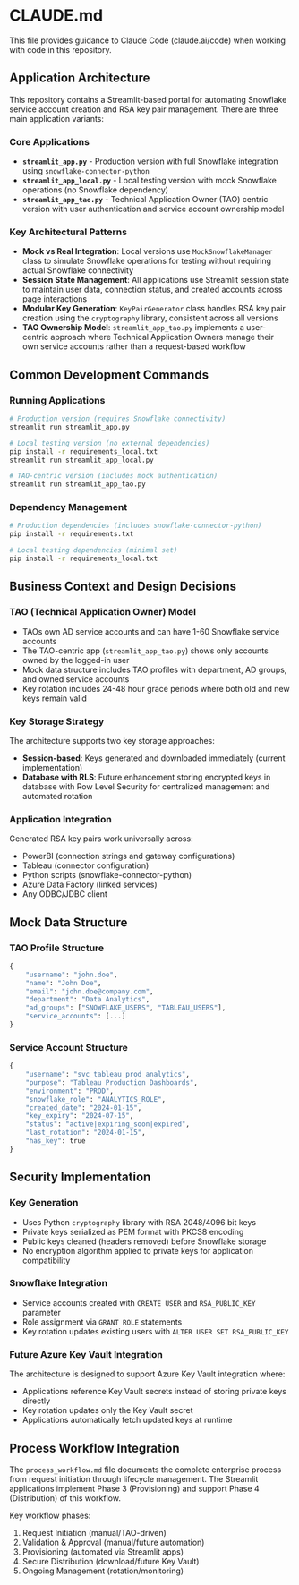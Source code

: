 # CLAUDE.md

This file provides guidance to Claude Code (claude.ai/code) when working with code in this repository.

## Application Architecture

This repository contains a Streamlit-based portal for automating Snowflake service account creation and RSA key pair management. There are three main application variants:

### Core Applications
- **`streamlit_app.py`** - Production version with full Snowflake integration using `snowflake-connector-python`
- **`streamlit_app_local.py`** - Local testing version with mock Snowflake operations (no Snowflake dependency)
- **`streamlit_app_tao.py`** - Technical Application Owner (TAO) centric version with user authentication and service account ownership model

### Key Architectural Patterns
- **Mock vs Real Integration**: Local versions use `MockSnowflakeManager` class to simulate Snowflake operations for testing without requiring actual Snowflake connectivity
- **Session State Management**: All applications use Streamlit session state to maintain user data, connection status, and created accounts across page interactions
- **Modular Key Generation**: `KeyPairGenerator` class handles RSA key pair creation using the `cryptography` library, consistent across all versions
- **TAO Ownership Model**: `streamlit_app_tao.py` implements a user-centric approach where Technical Application Owners manage their own service accounts rather than a request-based workflow

## Common Development Commands

### Running Applications
```bash
# Production version (requires Snowflake connectivity)
streamlit run streamlit_app.py

# Local testing version (no external dependencies)
pip install -r requirements_local.txt
streamlit run streamlit_app_local.py

# TAO-centric version (includes mock authentication)
streamlit run streamlit_app_tao.py
```

### Dependency Management
```bash
# Production dependencies (includes snowflake-connector-python)
pip install -r requirements.txt

# Local testing dependencies (minimal set)
pip install -r requirements_local.txt
```

## Business Context and Design Decisions

### TAO (Technical Application Owner) Model
- TAOs own AD service accounts and can have 1-60 Snowflake service accounts
- The TAO-centric app (`streamlit_app_tao.py`) shows only accounts owned by the logged-in user
- Mock data structure includes TAO profiles with department, AD groups, and owned service accounts
- Key rotation includes 24-48 hour grace periods where both old and new keys remain valid

### Key Storage Strategy
The architecture supports two key storage approaches:
- **Session-based**: Keys generated and downloaded immediately (current implementation)
- **Database with RLS**: Future enhancement storing encrypted keys in database with Row Level Security for centralized management and automated rotation

### Application Integration
Generated RSA key pairs work universally across:
- PowerBI (connection strings and gateway configurations)
- Tableau (connector configuration)
- Python scripts (snowflake-connector-python)
- Azure Data Factory (linked services)
- Any ODBC/JDBC client

## Mock Data Structure

### TAO Profile Structure
```python
{
    "username": "john.doe",
    "name": "John Doe",
    "email": "john.doe@company.com", 
    "department": "Data Analytics",
    "ad_groups": ["SNOWFLAKE_USERS", "TABLEAU_USERS"],
    "service_accounts": [...]
}
```

### Service Account Structure
```python
{
    "username": "svc_tableau_prod_analytics",
    "purpose": "Tableau Production Dashboards",
    "environment": "PROD",
    "snowflake_role": "ANALYTICS_ROLE",
    "created_date": "2024-01-15",
    "key_expiry": "2024-07-15", 
    "status": "active|expiring_soon|expired",
    "last_rotation": "2024-01-15",
    "has_key": true
}
```

## Security Implementation

### Key Generation
- Uses Python `cryptography` library with RSA 2048/4096 bit keys
- Private keys serialized as PEM format with PKCS8 encoding
- Public keys cleaned (headers removed) before Snowflake storage
- No encryption algorithm applied to private keys for application compatibility

### Snowflake Integration
- Service accounts created with `CREATE USER` and `RSA_PUBLIC_KEY` parameter
- Role assignment via `GRANT ROLE` statements
- Key rotation updates existing users with `ALTER USER SET RSA_PUBLIC_KEY`

### Future Azure Key Vault Integration
The architecture is designed to support Azure Key Vault integration where:
- Applications reference Key Vault secrets instead of storing private keys directly
- Key rotation updates only the Key Vault secret
- Applications automatically fetch updated keys at runtime

## Process Workflow Integration

The `process_workflow.md` file documents the complete enterprise process from request initiation through lifecycle management. The Streamlit applications implement Phase 3 (Provisioning) and support Phase 4 (Distribution) of this workflow.

Key workflow phases:
1. Request Initiation (manual/TAO-driven)
2. Validation & Approval (manual/future automation)
3. Provisioning (automated via Streamlit apps)
4. Secure Distribution (download/future Key Vault)
5. Ongoing Management (rotation/monitoring)